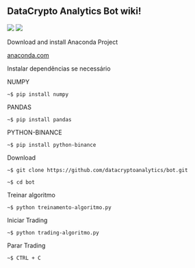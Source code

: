 ## DataCrypto Analytics Bot wiki!


 <a><img src="https://img.shields.io/badge/python-> 3.2-blue.svg"></a>     <img src="http://img.shields.io/liberapay/receives/datacryptoanalytics.svg?logo=liberapay">

Download and install Anaconda Project

[anaconda.com](https://www.anaconda.com/products/individual#Downloads)



Instalar dependências se necessário 

NUMPY

`~$ pip install numpy`

PANDAS

`~$ pip install pandas`

PYTHON-BINANCE

`~$ pip install python-binance`

Download

`~$ git clone https://github.com/datacryptoanalytics/bot.git`


`~$ cd bot`

Treinar algoritmo

`~$ python treinamento-algoritmo.py`

Iniciar Trading

`~$ python trading-algoritmo.py`

Parar Trading

`~$ CTRL + C`


